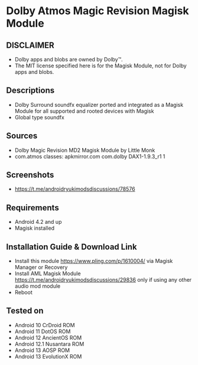 # Dolby Atmos Magic Revision Magisk Module

## DISCLAIMER
- Dolby apps and blobs are owned by Dolby™.
- The MIT license specified here is for the Magisk Module, not for Dolby apps and blobs.

## Descriptions
- Dolby Surround soundfx equalizer ported and integrated as a Magisk Module for all supported and rooted devices with Magisk
- Global type soundfx

## Sources
- Dolby Magic Revision MD2 Magisk Module by Little Monk
- com.atmos classes: apkmirror.com com.dolby DAX1-1.9.3_r1 1

## Screenshots
- https://t.me/androidryukimodsdiscussions/78576

## Requirements
- Android 4.2 and up
- Magisk installed

## Installation Guide & Download Link
- Install this module https://www.pling.com/p/1610004/ via Magisk Manager or Recovery
- Install AML Magisk Module https://t.me/androidryukimodsdiscussions/29836 only if using any other audio mod module
- Reboot

## Tested on
- Android 10 CrDroid ROM
- Android 11 DotOS ROM
- Android 12 AncientOS ROM
- Android 12.1 Nusantara ROM
- Android 13 AOSP ROM
- Android 13 EvolutionX ROM